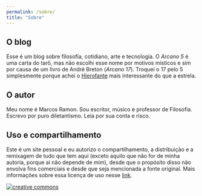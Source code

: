 ```yaml
---
permalink: /sobre/
title: "Sobre"
---
```


## O blog

Esse é um blog sobre filosofia, cotidiano, arte e tecnologia. O *Arcano 5* é uma carta do tarô, mas não escolhi esse nome por motivos místicos e sim por causa de um livro de André Breton (*Arcano 17*). Troquei o 17 pelo 5 simplesmente porque achei o [Hierofante](http://pt.wikipedia.org/wiki/Hierofante) mais interessante do que a estrela.

## O autor
     
Meu nome é Marcos Ramon. Sou escritor, músico e professor de Filosofia. Escrevo por puro diletantismo. Leia por sua conta e risco.

## Uso e compartilhamento
          
Este é um site pessoal e eu autorizo o compartilhamento, a distribuição e a remixagem de tudo que tem aqui (exceto aquilo que não for de minha autoria, porque aí não depende de mim), desde que o propósito disso não envolva fins comerciais e desde que seja mencionada a fonte original. Mais informações sobre essa licença de uso nesse [link](http://creativecommons.org/licenses/by-nc-sa/4.0/).
     
[![creative commons](http://i.creativecommons.org/l/by-nc-sa/3.0/br/88x31.png)](http://creativecommons.org/licenses/by-nc-sa/4.0/)

